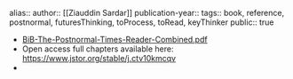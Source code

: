 alias::
author:: [[Ziauddin Sardar]] 
publication-year::
tags:: book, reference, postnormal, futuresThinking, toProcess, toRead, keyThinker
public:: true

- [BiB-The-Postnormal-Times-Reader-Combined.pdf](https://iiit.org/wp-content/uploads/BiB-The-Postnormal-Times-Reader-Combined.pdf)
- Open access full chapters available here: https://www.jstor.org/stable/j.ctv10kmcqv
-